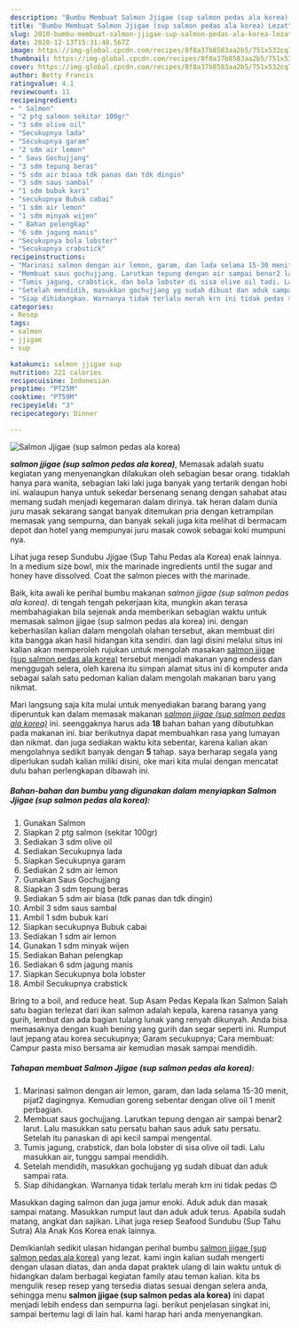 ```yaml
---
description: "Bumbu Membuat Salmon Jjigae (sup salmon pedas ala korea) Lezat"
title: "Bumbu Membuat Salmon Jjigae (sup salmon pedas ala korea) Lezat"
slug: 2010-bumbu-membuat-salmon-jjigae-sup-salmon-pedas-ala-korea-lezat
date: 2020-12-13T15:31:48.567Z
image: https://img-global.cpcdn.com/recipes/8f8a37b8583aa2b5/751x532cq70/salmon-jjigae-sup-salmon-pedas-ala-korea-foto-resep-utama.jpg
thumbnail: https://img-global.cpcdn.com/recipes/8f8a37b8583aa2b5/751x532cq70/salmon-jjigae-sup-salmon-pedas-ala-korea-foto-resep-utama.jpg
cover: https://img-global.cpcdn.com/recipes/8f8a37b8583aa2b5/751x532cq70/salmon-jjigae-sup-salmon-pedas-ala-korea-foto-resep-utama.jpg
author: Betty Francis
ratingvalue: 4.1
reviewcount: 11
recipeingredient:
- " Salmon"
- "2 ptg salmon sekitar 100gr"
- "3 sdm olive oil"
- "Secukupnya lada"
- "Secukupnya garam"
- "2 sdm air lemon"
- " Saus Gochujjang"
- "3 sdm tepung beras"
- "5 sdm air biasa tdk panas dan tdk dingin"
- "3 sdm saus sambal"
- "1 sdm bubuk kari"
- "secukupnya Bubuk cabai"
- "1 sdm air lemon"
- "1 sdm minyak wijen"
- " Bahan pelengkap"
- "6 sdm jagung manis"
- "Secukupnya bola lobster"
- "Secukupnya crabstick"
recipeinstructions:
- "Marinasi salmon dengan air lemon, garam, dan lada selama 15-30 menit, pijat2 dagingnya. Kemudian goreng sebentar dengan olive oil 1 menit perbagian."
- "Membuat saus gochujjang. Larutkan tepung dengan air sampai benar2 larut. Lalu masukkan satu persatu bahan saus aduk satu persatu. Setelah itu panaskan di api kecil sampai mengental."
- "Tumis jagung, crabstick, dan bola lobster di sisa olive oil tadi. Lalu masukkan air, tunggu sampai mendidih."
- "Setelah mendidih, masukkan gochujjang yg sudah dibuat dan aduk sampai rata."
- "Siap dihidangkan. Warnanya tidak terlalu merah krn ini tidak pedas 😊"
categories:
- Resep
tags:
- salmon
- jjigae
- sup

katakunci: salmon jjigae sup 
nutrition: 221 calories
recipecuisine: Indonesian
preptime: "PT25M"
cooktime: "PT59M"
recipeyield: "3"
recipecategory: Dinner

---
```



![Salmon Jjigae (sup salmon pedas ala korea)](https://img-global.cpcdn.com/recipes/8f8a37b8583aa2b5/751x532cq70/salmon-jjigae-sup-salmon-pedas-ala-korea-foto-resep-utama.jpg)

<b><i>salmon jjigae (sup salmon pedas ala korea)</i></b>, Memasak adalah suatu kegiatan yang menyenangkan dilakukan oleh sebagian besar orang. tidaklah hanya para wanita, sebagian laki laki juga banyak yang tertarik dengan hobi ini. walaupun hanya untuk sekedar bersenang senang dengan sahabat atau memang sudah menjadi kegemaran dalam dirinya. tak heran dalam dunia juru masak sekarang sangat banyak ditemukan pria dengan ketrampilan memasak yang sempurna, dan banyak sekali juga kita melihat di bermacam depot dan hotel yang mempunyai juru masak cowok sebagai koki mumpuni nya.

Lihat juga resep Sundubu Jjigae (Sup Tahu Pedas ala Korea) enak lainnya. In a medium size bowl, mix the marinade ingredients until the sugar and honey have dissolved. Coat the salmon pieces with the marinade.

Baik, kita awali ke perihal bumbu makanan <i>salmon jjigae (sup salmon pedas ala korea)</i>. di tengah tengah pekerjaan kita, mungkin akan terasa membahagiakan bila sejenak anda memberikan sebagian waktu untuk memasak salmon jjigae (sup salmon pedas ala korea) ini. dengan keberhasilan kalian dalam mengolah olahan tersebut, akan membuat diri kita bangga akan hasil hidangan kita sendiri. dan lagi disini melalui situs ini kalian akan memperoleh rujukan untuk mengolah masakan <u>salmon jjigae (sup salmon pedas ala korea)</u> tersebut menjadi makanan yang endess dan menggugah selera, oleh karena itu simpan alamat situs ini di komputer anda sebagai salah satu pedoman kalian dalam mengolah makanan baru yang nikmat.


Mari langsung saja kita mulai untuk menyediakan barang barang yang diperuntuk kan dalam memasak makanan <u><i>salmon jjigae (sup salmon pedas ala korea)</i></u> ini. seenggaknya harus ada <b>18</b> bahan bahan yang dibutuhkan pada makanan ini. biar berikutnya dapat membuahkan rasa yang lumayan dan nikmat. dan juga sediakan waktu kita sebentar, karena kalian akan mengolahnya sedikit banyak dengan <b>5</b> tahap. saya berharap segala yang diperlukan sudah kalian miliki disini, oke mari kita mulai dengan mencatat dulu bahan perlengkapan dibawah ini.

<!--inarticleads1-->

##### Bahan-bahan dan bumbu yang digunakan dalam menyiapkan Salmon Jjigae (sup salmon pedas ala korea):

1. Gunakan  Salmon
1. Siapkan 2 ptg salmon (sekitar 100gr)
1. Sediakan 3 sdm olive oil
1. Sediakan Secukupnya lada
1. Siapkan Secukupnya garam
1. Sediakan 2 sdm air lemon
1. Gunakan  Saus Gochujjang
1. Siapkan 3 sdm tepung beras
1. Sediakan 5 sdm air biasa (tdk panas dan tdk dingin)
1. Ambil 3 sdm saus sambal
1. Ambil 1 sdm bubuk kari
1. Siapkan secukupnya Bubuk cabai
1. Sediakan 1 sdm air lemon
1. Gunakan 1 sdm minyak wijen
1. Sediakan  Bahan pelengkap
1. Sediakan 6 sdm jagung manis
1. Siapkan Secukupnya bola lobster
1. Ambil Secukupnya crabstick


Bring to a boil, and reduce heat. Sup Asam Pedas Kepala Ikan Salmon Salah satu bagian terlezat dari ikan salmon adalah kepala, karena rasanya yang gurih, lembut dan ada bagian tulang lunak yang renyah dikunyah. Anda bisa memasaknya dengan kuah bening yang gurih dan segar seperti ini. Rumput laut jepang atau korea secukupnya; Garam secukupnya; Cara membuat: Campur pasta miso bersama air kemudian masak sampai mendidih. 

<!--inarticleads2-->

##### Tahapan membuat Salmon Jjigae (sup salmon pedas ala korea):

1. Marinasi salmon dengan air lemon, garam, dan lada selama 15-30 menit, pijat2 dagingnya. Kemudian goreng sebentar dengan olive oil 1 menit perbagian.
1. Membuat saus gochujjang. Larutkan tepung dengan air sampai benar2 larut. Lalu masukkan satu persatu bahan saus aduk satu persatu. Setelah itu panaskan di api kecil sampai mengental.
1. Tumis jagung, crabstick, dan bola lobster di sisa olive oil tadi. Lalu masukkan air, tunggu sampai mendidih.
1. Setelah mendidih, masukkan gochujjang yg sudah dibuat dan aduk sampai rata.
1. Siap dihidangkan. Warnanya tidak terlalu merah krn ini tidak pedas 😊


Masukkan daging salmon dan juga jamur enoki. Aduk aduk dan masak sampai matang. Masukkan rumput laut dan aduk aduk terus. Apabila sudah matang, angkat dan sajikan. Lihat juga resep Seafood Sundubu (Sup Tahu Sutra) Ala Anak Kos Korea enak lainnya. 

Demikianlah sedikit ulasan hidangan perihal bumbu <u>salmon jjigae (sup salmon pedas ala korea)</u> yang lezat. kami ingin kalian sudah mengerti dengan ulasan diatas, dan anda dapat praktek ulang di lain waktu untuk di hidangkan dalam berbagai kegiatan family atau teman kalian. kita bs mengulik resep resep yang tersedia diatas sesuai dengan selera anda, sehingga menu <b>salmon jjigae (sup salmon pedas ala korea)</b> ini dapat menjadi lebih endess dan sempurna lagi. berikut penjelasan singkat ini, sampai bertemu lagi di lain hal. kami harap hari anda menyenangkan.
